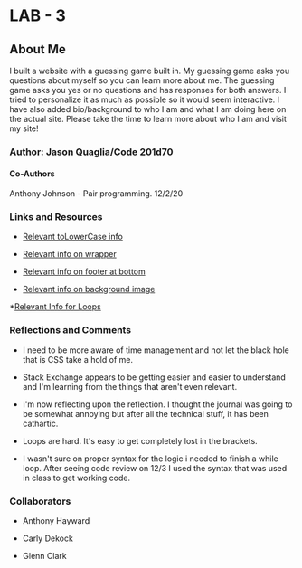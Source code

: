 # LAB - 3

## About Me

I built a website with a guessing game built in. My guessing game asks you questions about myself so you can learn more about me. The guessing game asks you yes or no questions and has responses for both answers. I tried to personalize it as much as possible so it would seem interactive. I have also added bio/background to who I am and what I am doing here on the actual site. Please take the time to learn more about who I am and visit my site!

### Author: Jason Quaglia/Code 201d70

#### Co-Authors

Anthony Johnson - Pair programming. 12/2/20

### Links and Resources

* [Relevant toLowerCase info](https://developer.mozilla.org/en-US/docs/Web/JavaScript/Reference/Global_Objects/String/toLowerCase)

* [Relevant info on wrapper](https://stackoverflow.com/questions/5275410/what-is-the-correct-way-to-do-a-css-wrapper)

* [Relevant info on footer at bottom](https://www.freecodecamp.org/news/how-to-keep-your-footer-where-it-belongs-59c6aa05c59c/)

* [Relevant info on background image](https://www.codesdope.com/blog/article/fixed-background-scrolling-effect-using-css/)

*[Relevant Info for Loops](https://stackoverflow.com/questions/47787313/javascript-creating-a-guess-the-word-game)

### Reflections and Comments

* I need to be more aware of time management and not let the black hole that is CSS take a hold of me.

* Stack Exchange appears to be getting easier and easier to understand and I'm learning from the things that aren't even relevant.

* I'm now reflecting upon the reflection. I thought the journal was going to be somewhat annoying but after all the technical stuff, it has been cathartic.

* Loops are hard. It's easy to get completely lost in the brackets.

* I wasn't sure on proper syntax for the logic i needed to finish a while loop. After seeing code review on 12/3 I used the syntax that was used in class to get working code.

### Collaborators

* Anthony Hayward

* Carly Dekock

* Glenn Clark
